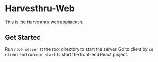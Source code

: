# Harvesthru-Web
This is the Harvesthru web appliaction.
## Get Started
Run `node server` at the root directory to start the server. 
Go to client by `cd client` and run `npm start` to start the front-end React project.
